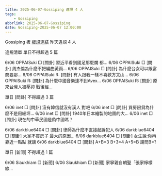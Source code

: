 ```yaml
---
title: 2025-06-07-Gossiping 違規 4 人
tags:
    - Gossiping
abbrlink: 2025-06-07-Gossiping
date: Gossiping-2025-06-07 12:00:00
---
```

Gossiping 板 [板規連結](https://www.ptt.cc/bbs/Gossiping/M.1637425085.A.07D.html)
昨天違規 4 人
<!-- more -->

違規清單
單日不得超過 5 篇

6/06 OPPAISuki □ [問卦] 習近平看到國足那麼爛 都…
6/06 OPPAISuki □ [問卦] 周杰倫為什麼不把編曲黃雨…
6/06 OPPAISuki □ [問卦] 為什麼台女可以跟富商要那…
6/06 OPPAISuki R: [問卦] 有人跟我一樣不喜歡方文山…
6/06 OPPAISuki R: [問卦] 為什麼中國音樂達不到Avex…
6/06 OPPAISuki R: [問卦] 原來台灣人被壓抑 戰後經…

單日 [問卦] 不得超過 3 篇

6/06 inet □ [問卦] 沒有韓信就沒有漢人 對吧
6/06 inet □ [問卦] 買房限貸為什麼不是用總坪…
6/06 inet □ [問卦] 1940年日本繪製的地圖的大…
6/06 inet □ [問卦] 現在的中華民國是偽中國嗎？

6/06 darkblue6404 □ [問卦] 律師為什麼不直接起訴犯人
6/06 darkblue6404 □ [問卦] 大家不買房子 最大的原因…
6/06 darkblue6404 □ [問卦] 女生說:你再靠近一點點 就讓
6/06 darkblue6404 □ [問卦] A+B=3 B+3=4 A+5=B 請問B=?

單日 [新聞] 不得超過 1 篇

6/06 Siaukhiam □ [新聞]
6/06 Siaukhiam □ [新聞] 家寧親自朝聖「張家檸檬綠…